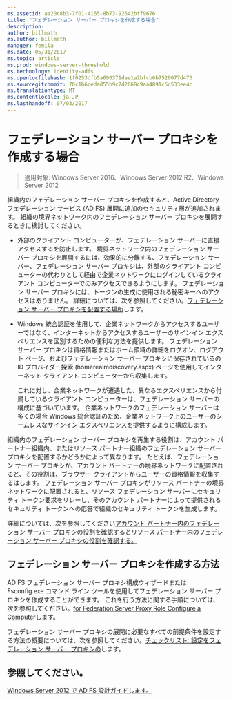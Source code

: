 ```yaml
---
ms.assetid: aa20c8b3-7f01-4165-8b73-92642bff9676
title: "フェデレーション サーバー プロキシを作成する場合"
description: 
author: billmath
ms.author: billmath
manager: femila
ms.date: 05/31/2017
ms.topic: article
ms.prod: windows-server-threshold
ms.technology: identity-adfs
ms.openlocfilehash: 1f0253dfb5a690371dae1a2bfcb6b7520077d473
ms.sourcegitcommit: 70c1b6cedad55b9c7d2068c9aa4891c6c533ee4c
ms.translationtype: MT
ms.contentlocale: ja-JP
ms.lasthandoff: 07/03/2017
---
```

# <a name="when-to-create-a-federation-server-proxy"></a>フェデレーション サーバー プロキシを作成する場合

>適用対象: Windows Server 2016、Windows Server 2012 R2、Windows Server 2012

組織内のフェデレーション サーバー プロキシを作成すると、Active Directory フェデレーション サービス \(AD FS\) 展開に追加のセキュリティ層が追加されます。 組織の境界ネットワーク内のフェデレーション サーバー プロキシを展開するときに検討してください。  
  
-   外部のクライアント コンピューターが、フェデレーション サーバーに直接アクセスするを防止します。 境界ネットワーク内のフェデレーション サーバー プロキシを展開するには、効果的に分離する、フェデレーション サーバー、フェデレーション サーバー プロキシは、外部のクライアント コンピューターの代わりとして経由で企業ネットワークにログインしているクライアント コンピューターでのみアクセスできるようにします。 フェデレーション サーバー プロキシには、トークンの生成に使用される秘密キーへのアクセスはありません。 詳細については、次を参照してください。[フェデレーション サーバー プロキシを配置する場所](Where-to-Place-a-Federation-Server-Proxy.md)します。  
  
-   Windows 統合認証を使用して、企業ネットワークからアクセスするユーザーではなく、インターネットからアクセスするユーザーのサインイン エクスペリエンスを区別するための便利な方法を提供します。 フェデレーション サーバー プロキシは資格情報またはホーム領域の詳細をログオン、ログアウト ページ、およびフェデレーション サーバー プロキシに保存されているの ID プロバイダー探索 \(homerealmdiscovery.aspx\) ページを使用してインターネット クライアント コンピューターから収集します。  
  
    これに対し、企業ネットワークが遭遇した、異なるエクスペリエンスから付属しているクライアント コンピューターは、フェデレーション サーバーの構成に基づいています。 企業ネットワークのフェデレーション サーバーは多くの場合 Windows 統合認証のため、企業ネットワーク上のユーザーのシームレスなサインイン エクスペリエンスを提供するように構成します。  
  
組織内のフェデレーション サーバー プロキシを再生する役割は、アカウント パートナー組織内、またはリソース パートナー組織のフェデレーション サーバー プロキシを配置するかどうかによって異なります。 たとえば、フェデレーション サーバー プロキシが、アカウント パートナーの境界ネットワークに配置されると、その役割は、ブラウザー クライアントからユーザーの資格情報を収集するはします。 フェデレーション サーバー プロキシがリソース パートナーの境界ネットワークに配置されると、リソース フェデレーション サーバーにセキュリティ トークン要求をリレーし、そのアカウント パートナーによって提供されるセキュリティ トークンへの応答で組織のセキュリティ トークンを生成します。  
  
詳細については、次を参照してください[アカウント パートナー内のフェデレーション サーバー プロキシの役割を確認する](Review-the-Role-of-the-Federation-Server-Proxy-in-the-Account-Partner.md)と[リソース パートナー内のフェデレーション サーバー プロキシの役割を確認する。](Review-the-Role-of-the-Federation-Server-Proxy-in-the-Resource-Partner.md)  
  
## <a name="how-to-create-a-federation-server-proxy"></a>フェデレーション サーバー プロキシを作成する方法  
AD FS フェデレーション サーバー プロキシ構成ウィザードまたは Fsconfig.exe コマンド ライン ツールを使用してフェデレーション サーバー プロキシを作成することができます。 これを行う方法に関する手順については、次を参照してください。[for Federation Server Proxy Role Configure a Computer](../../ad-fs/deployment/Configure-a-Computer-for-the-Federation-Server-Proxy-Role.md)します。  
  
フェデレーション サーバー プロキシの展開に必要なすべての前提条件を設定する方法の概要については、次を参照してください。[チェックリスト: 設定をフェデレーション サーバー プロキシの](../../ad-fs/deployment/Checklist--Setting-Up-a-Federation-Server-Proxy.md)します。  
  
## <a name="see-also"></a>参照してください。
[Windows Server 2012 で AD FS 設計ガイドします。](AD-FS-Design-Guide-in-Windows-Server-2012.md)
